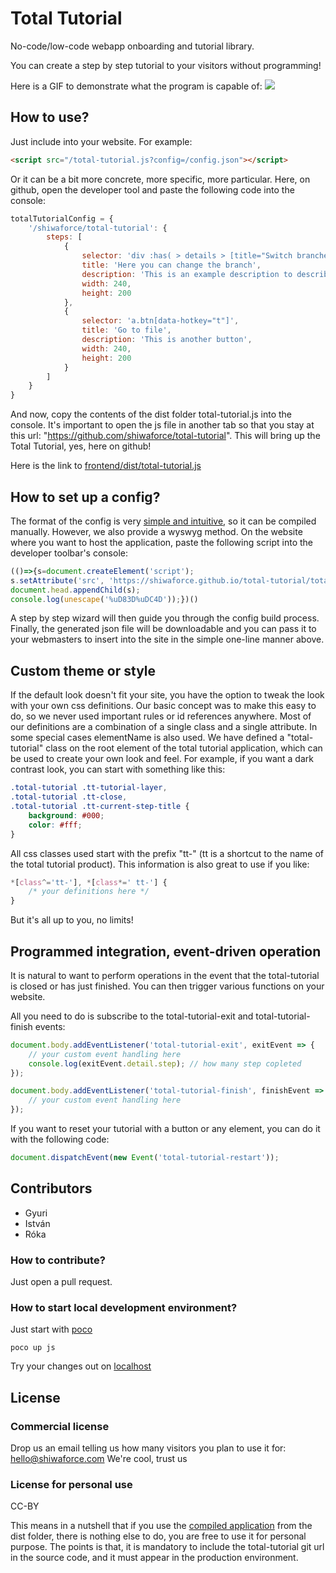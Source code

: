 # Total Tutorial

No-code/low-code webapp onboarding and tutorial library.

You can create a step by step tutorial to your visitors without programming!

Here is a GIF to demonstrate what the program is capable of:
![](https://github.com/shiwaforce/total-tutorial/blob/master/assets/total_tutorial.gif)

## How to use?

Just include into your website. For example:

```html
<script src="/total-tutorial.js?config=/config.json"></script>
```

Or it can be a bit more concrete, more specific, more particular. Here, on github, open the developer tool and paste the following code into the console:

```javascript
totalTutorialConfig = {
	'/shiwaforce/total-tutorial': {
		steps: [
			{
				selector: 'div :has( > details > [title="Switch branches or tags"])',
				title: 'Here you can change the branch',
				description: 'This is an example description to describe github branch selector',
				width: 240,
				height: 200
			},
			{
				selector: 'a.btn[data-hotkey="t"]',
				title: 'Go to file',
				description: 'This is another button',
				width: 240,
				height: 200
			}
		]
	}
}
```

And now, copy the contents of the dist folder total-tutorial.js into the console. It's important to open the js file in another tab so that you stay at this url: "https://github.com/shiwaforce/total-tutorial". This will bring up the Total Tutorial, yes, here on github!

Here is the link to <a href="https://raw.githubusercontent.com/shiwaforce/total-tutorial/master/frontend/dist/total-tutorial.js" target="_blank">frontend/dist/total-tutorial.js</a>

## How to set up a config?

The format of the config is very [simple and intuitive](./config.md), so it can be compiled manually. However, we also provide a wyswyg method. On the website where you want to host the application, paste the following script into the developer toolbar's console:
```js
(()=>{s=document.createElement('script');
s.setAttribute('src', 'https://shiwaforce.github.io/total-tutorial/total-tutorial-admin.js');
document.head.appendChild(s);
console.log(unescape('%uD83D%uDC4D'));})()
```
A step by step wizard will then guide you through the config build process. Finally, the generated json file will be downloadable and you can pass it to your webmasters to insert into the site in the simple one-line manner above.

## Custom theme or style

If the default look doesn't fit your site, you have the option to tweak the look with your own css definitions. Our basic concept was to make this easy to do, so we never used important rules or id references anywhere. Most of our definitions are a combination of a single class and a single attribute. In some special cases elementName is also used. We have defined a "total-tutorial" class on the root element of the total tutorial application, which can be used to create your own look and feel.
For example, if you want a dark contrast look, you can start with something like this:

```css
.total-tutorial .tt-tutorial-layer,
.total-tutorial .tt-close,
.total-tutorial .tt-current-step-title {
	background: #000;
	color: #fff;
}
```

All css classes used start with the prefix "tt-" (tt is a shortcut to the name of the total tutorial product). This information is also great to use if you like:

```css
*[class^='tt-'], *[class*=' tt-'] {
	/* your definitions here */
}
```

But it's all up to you, no limits!

## Programmed integration, event-driven operation

It is natural to want to perform operations in the event that the total-tutorial is closed or has just finished. You can then trigger various functions on your website.

All you need to do is subscribe to the total-tutorial-exit and total-tutorial-finish events:

```js
document.body.addEventListener('total-tutorial-exit', exitEvent => {
	// your custom event handling here
	console.log(exitEvent.detail.step); // how many step copleted
});

document.body.addEventListener('total-tutorial-finish', finishEvent => {
	// your custom event handling here
});
```

If you want to reset your tutorial with a button or any element, you can do it with the following code:

```js
document.dispatchEvent(new Event('total-tutorial-restart'));
```


## Contributors

- Gyuri
- István
- Róka

### How to contribute?

Just open a pull request.

### How to start local development environment?

Just start with [poco](https://github.com/shiwaforce/poco)

```shell
poco up js
```

Try your changes out on [localhost](http://localhost)

## License

### Commercial license

Drop us an email telling us how many visitors you plan to use it for: [hello@shiwaforce.com](mailto:hello@shiwaforce.com)
We're cool, trust us

### License for personal use

CC-BY

This means in a nutshell that if you use the [compiled application](./frontend/dist/total-tutorial.js) from the dist folder, there is nothing else to do, you are free to use it for personal purpose.
The points is that, it is mandatory to include the total-tutorial git url in the source code, and it must appear in the production environment.
